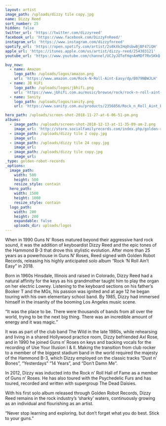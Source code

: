 ```yaml
---
layout: artist
image_path: /uploads/dizzy tile copy.jpg
name: Dizzy Reed
sort_number: 25
hidden: false
twitter_url: 'https://twitter.com/dizzyreed'
facebook_url: 'https://www.facebook.com/DizzyFnReed/'
instagram_url: 'https://www.instagram.com/dizzyfnreed'
spotify_url: 'https://open.spotify.com/artist/2s6kXkIHq0sbwBjBF47iQH'
apple_url: 'https://itunes.apple.com/us/artist/dizzy-reed/254303121'
youtube_url: 'https://www.youtube.com/channel/UCJyJOTeFHqnAmMDf7RxSKkQ'

buy_now:
  - name: Amazon
    logo_path: /uploads/logos/amazon.png
    url: 'https://www.amazon.com/Rock-N-Roll-Aint-Easy/dp/B079NBWJLH'
  - name: JB HiFi
    logo_path: /uploads/logos/jbhifi.png
    url: 'https://www.jbhifi.com.au/music/browse/rock/rock-n-roll-aint-easy/549693/' 
  - name: Sanity
    logo_path: /uploads/logos/sanity.png
    url: 'https://www.sanity.com.au/products/2356856/Rock_n_Roll_Aint_Easy'

hero_path: /uploads/screen-shot-2018-11-27-at-6-06-51-pm.png
albums:
  - image_path: /uploads/screen-shot-2018-12-13-at-11-35-09-am-2.png
    image_url: 'http://store.socialfamilyrecords.com/index.php/golden-robot-records/dizzy-reed-rock-n-roll-aint-easy-lp.html'
  - image_path: /uploads/dizzy tile 2 copy.jpg
    image_url:
  - image_path: /uploads/dizzy tile 24 copy.jpg
    image_url:
  - image_path: /uploads/dizzy tile copy.jpg
    image_url:
_type: golden-robot-records
_options:
  image_path:
    width: 500
    height: 500
    resize_style: contain
  hero_path:
    width: 1500
    height: 1000
    resize_style: contain
  logo_path:
    width: 200
    height: 200
    expandable: false
    uploads_dir: uploads/logos
---
```


When in 1990 Guns N’ Roses matured beyond their aggressive hard rock sound, it was the addition of keyboardist Dizzy Reed and the epic tones of the Hammond B-3 that drove this stylistic evolution. After more than 25 years as a powerhouse in Guns N’ Roses, Reed signed with Golden Robot Records, releasing his highly anticipated solo album “Rock ‘N Roll Ain’t Easy” in 2018.

Born in 1960s Hinsdale, Illinois and raised in Colorado, Dizzy Reed had a natural affinity for the keys as his grandmother taught him to play the organ on her electric Lowrey. Listening to the keyboard sections on his father’s Booker T and the MGs, his passion was ignited and at age 12 he began touring with his own elementary school band. By 1985, Dizzy had immersed himself in the insanity of the booming Los Angeles music scene.

“It was the place to be. There were thousands of bands from all over the world, trying to be the next big thing. There was an incredible amount of energy and it was magic.”

It was as part of the club band The Wild in the late 1980s, while rehearsing and living in a shared Hollywood practice room, Dizzy befriended Axl Rose, and in 1990 he joined Guns n’ Roses on keys and backing vocals for the recording of Use Your Illusion I & II. Making the transition from club rocker to a member of the biggest stadium band in the world required the majesty of the Hammond B-3, which Dizzy employed on the classic tracks “Dust n’ Bones”, “Yesterdays” “14 Years”, and “Don’t Damn Me”.

In 2012, Dizzy was inducted into the Rock n’ Roll Hall of Fame as a member of Guns n’ Roses. He has also toured with the Psychedelic Furs and has toured, recorded and written with supergroup The Dead Daisies.

With his first solo album released through Golden Robot Records, Dizzy Reed remains in the rock industry’s ‘sharky’ waters, continuously growing as an individual and flourishing as an artist.

“Never stop learning and exploring, but don’t forget what you do best. Stick to your guns.”